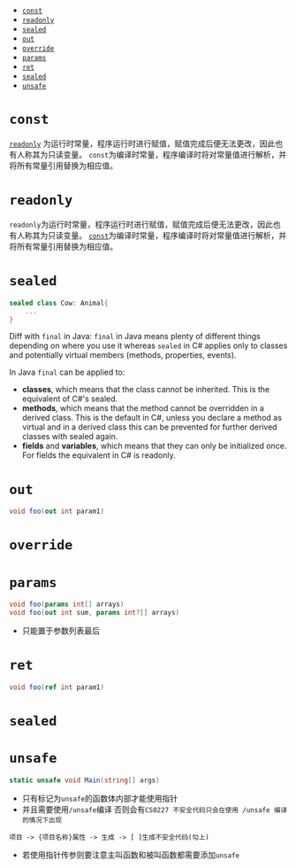 
<!-- toc orderedList:0 depthFrom:1 depthTo:6 -->

- [`const`](#const)
- [`readonly`](#readonly)
- [`sealed`](#sealed)
- [`out`](#out)
- [`override`](#override)
- [`params`](#params)
- [`ret`](#ret)
- [`sealed`](#sealed-1)
- [`unsafe`](#unsafe)

<!-- tocstop -->
# `const`
[`readonly`](#readonly) 为运行时常量，程序运行时进行赋值，赋值完成后便无法更改，因此也有人称其为只读变量。
`const`为编译时常量，程序编译时将对常量值进行解析，并将所有常量引用替换为相应值。
# `readonly`
`readonly`为运行时常量，程序运行时进行赋值，赋值完成后便无法更改，因此也有人称其为只读变量。
[`const`](#const)为编译时常量，程序编译时将对常量值进行解析，并将所有常量引用替换为相应值。

# `sealed`
```cs
sealed class Cow: Animal{
    ...
}
```
Diff with `final` in Java:
`final` in Java means plenty of different things depending on where you use it whereas `sealed` in C# applies only to classes and potentially virtual members (methods, properties, events).

In Java `final` can be applied to:

+ **classes**, which means that the class cannot be inherited. This is the equivalent of C#'s sealed.
+ **methods**, which means that the method cannot be overridden in a derived class. This is the default in C#, unless you declare a method as virtual and in a derived class this can be prevented for further derived classes with sealed again.
+ **fields** and **variables**, which means that they can only be initialized once. For fields the equivalent in C# is readonly.
# `out`
```cs
void foo(out int param1)
```
# `override`
# `params`
```cs
void foo(params int[] arrays)
void foo(out int sum, params int?[] arrays)
```
+ 只能置于参数列表最后
# `ret`
```cs
void foo(ref int param1)
```
# `sealed`

# `unsafe`
```cs
static unsafe void Main(string[] args)
```
+ 只有标记为`unsafe`的函数体内部才能使用指针
+ 并且需要使用`/unsafe`编译
否则会有`CS0227	不安全代码只会在使用 /unsafe 编译的情况下出现`
```
项目 -> {项目名称}属性 -> 生成 -> [ ]生成不安全代码(勾上)
```
+ 若使用指针传参则要注意主叫函数和被叫函数都需要添加`unsafe`
